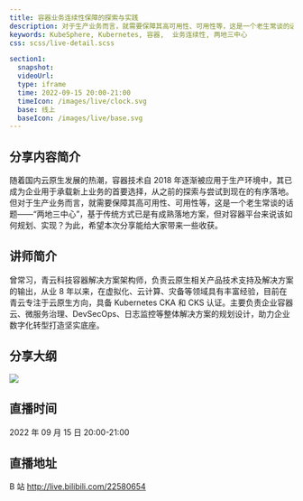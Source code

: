 ```yaml
---
title: 容器业务连续性保障的探索与实践
description: 对于生产业务而言，就需要保障其高可用性、可用性等，这是一个老生常谈的话题——“两地三中心”，基于传统方式已是有成熟落地方案，但对容器平台来说该如何规划、实现？
keywords: KubeSphere, Kubernetes, 容器,  业务连续性, 两地三中心
css: scss/live-detail.scss

section1:
  snapshot: 
  videoUrl: 
  type: iframe
  time: 2022-09-15 20:00-21:00
  timeIcon: /images/live/clock.svg
  base: 线上
  baseIcon: /images/live/base.svg
---
```

## 分享内容简介

随着国内云原生发展的热潮，容器技术自 2018 年逐渐被应用于生产环境中，其已成为企业用于承载新上业务的首要选择，从之前的探索与尝试到现在的有序落地。但对于生产业务而言，就需要保障其高可用性、可用性等，这是一个老生常谈的话题——“两地三中心”，基于传统方式已是有成熟落地方案，但对容器平台来说该如何规划、实现？为此，希望本次分享能给大家带来一些收获。

## 讲师简介

曾常习，青云科技容器解决方案架构师，负责云原生相关产品技术支持及解决方案的输出，从业 8 年以来，在虚拟化、云计算、灾备等领域具有丰富经验，目前在青云专注于云原生方向，具备 Kubernetes CKA 和 CKS 认证。主要负责企业容器云、微服务治理、DevSecOps、日志监控等整体解决方案的规划设计，助力企业数字化转型打造坚实底座。

## 分享大纲

![](https://pek3b.qingstor.com/kubesphere-community/images/container0915-live.png)

## 直播时间

2022 年 09 月 15 日 20:00-21:00

## 直播地址

B 站  http://live.bilibili.com/22580654


